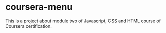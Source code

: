 # coursera-menu
This is a project about module two of Javascript, CSS and HTML course of Coursera certification.
